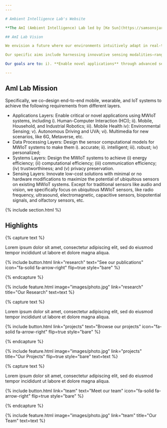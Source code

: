 ```yaml
---
---

# Ambient Intelligence Lab's Website

**The AmI (Ambient Intelligence) Lab led by [Ke Sun](https://samsonsjarkal.github.io/KeSun/)** is established in CSE of the EECS Department at the University of Michigan, Ann Arbor in Jan 2025.

## AmI Lab Vision

We envision a future where our environments intuitively adapt in real-time to augment human abilities through **Ambient Intelligence (AmI)**. In this future, devices, sensors, and processors are seamlessly embedded into everyday objects and spaces, creating intelligent systems that proactively adjust to individual needs. This vision guides AmI Lab @ UMich CSE on developing **intelligent, cost-effective, deployable, human-centric, and trustworthy Mobile, Wearable, and IoT (MWIoT) systems**.

Our specific aims include harnessing innovative sensing modalities—ranging from traditional human sensory sensors like microphones and cameras to extended sensory sensors such as ultrasound, radio/frequency signals, electromagnetic waves, biopotentials, motion sensors, etc. 

Our goals are to: i). **Enable novel applications** through advanced sensing technologies; ii). **Advance computational sensing techniques** to enhance the capabilities and performance of MWIoT systems; iii).**Address system bottlenecks** in MWIoT ecosystems, ensuring efficiency and reliability.

---
```


## AmI Lab Mission

Specifically, we co-design end-to-end mobile, wearable, and IoT systems to achieve the following requirements from different layers. 

- Applications Layers: Enable critical or novel applications using MWIoT systems, including i). Human-Computer Interaction (HCI); ii). Mobile, Household, and Industrial Robotics; iii). Mobile Health iv): Environmental Sensing; v). Autonomous Driving and UVA; vi). Multimedia for new scenarios, like 6G, Metaverse, etc.
- Data Processing Layers: Design the sensor computational models for MWIoT systems to make them i). accurate; ii). intelligent; iii). robust; iv) personalized;
- Systems Layers: Design the MWIoT systems to achieve (i) energy efficiency; (ii) computational efficiency; (iii) communication efficiency; (iv) trustworthiness; and (v) privacy preservation.
- Sensing Layers: Innovate low-cost solutions with minimal or no hardware modifications to maximize the potential of ubiquitous sensors on existing MWIoT systems. Except for traditional sensors like audio and vision, we specifically focus on ubiquitous MWIoT sensors, like radio frequency, ultrasound, electromagnetic, capacitive sensors, biopotential signals, and olfactory sensors, etc.

{% include section.html %}

## Highlights

{% capture text %}

Lorem ipsum dolor sit amet, consectetur adipiscing elit, sed do eiusmod tempor incididunt ut labore et dolore magna aliqua.

{%
  include button.html
  link="research"
  text="See our publications"
  icon="fa-solid fa-arrow-right"
  flip=true
  style="bare"
%}

{% endcapture %}

{%
  include feature.html
  image="images/photo.jpg"
  link="research"
  title="Our Research"
  text=text
%}

{% capture text %}

Lorem ipsum dolor sit amet, consectetur adipiscing elit, sed do eiusmod tempor incididunt ut labore et dolore magna aliqua.

{%
  include button.html
  link="projects"
  text="Browse our projects"
  icon="fa-solid fa-arrow-right"
  flip=true
  style="bare"
%}

{% endcapture %}

{%
  include feature.html
  image="images/photo.jpg"
  link="projects"
  title="Our Projects"
  flip=true
  style="bare"
  text=text
%}

{% capture text %}

Lorem ipsum dolor sit amet, consectetur adipiscing elit, sed do eiusmod tempor incididunt ut labore et dolore magna aliqua.

{%
  include button.html
  link="team"
  text="Meet our team"
  icon="fa-solid fa-arrow-right"
  flip=true
  style="bare"
%}

{% endcapture %}

{%
  include feature.html
  image="images/photo.jpg"
  link="team"
  title="Our Team"
  text=text
%}
